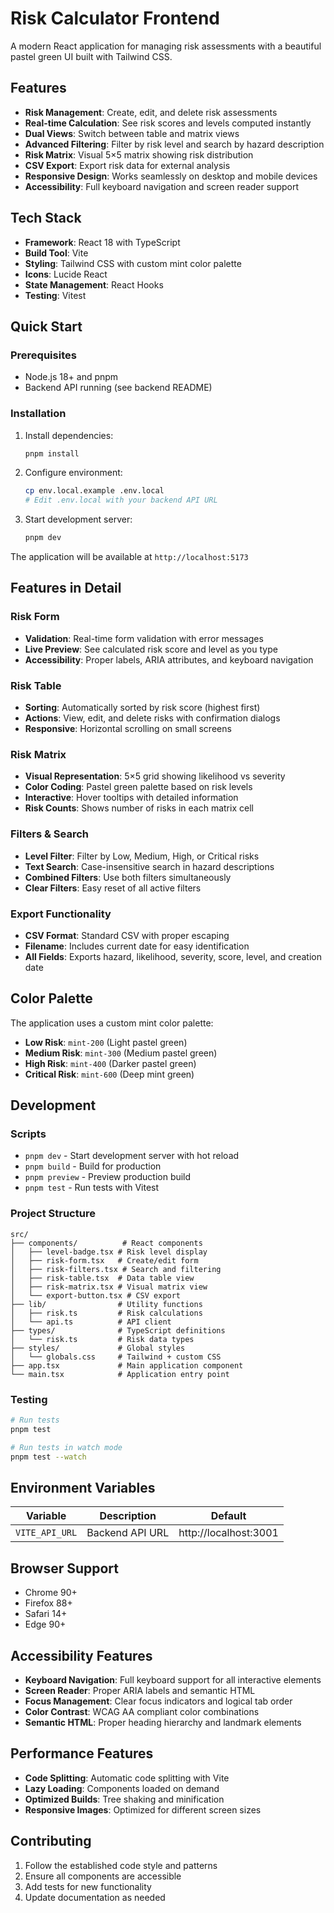 # Risk Calculator Frontend

A modern React application for managing risk assessments with a beautiful pastel green UI built with Tailwind CSS.

## Features

- **Risk Management**: Create, edit, and delete risk assessments
- **Real-time Calculation**: See risk scores and levels computed instantly
- **Dual Views**: Switch between table and matrix views
- **Advanced Filtering**: Filter by risk level and search by hazard description
- **Risk Matrix**: Visual 5×5 matrix showing risk distribution
- **CSV Export**: Export risk data for external analysis
- **Responsive Design**: Works seamlessly on desktop and mobile devices
- **Accessibility**: Full keyboard navigation and screen reader support

## Tech Stack

- **Framework**: React 18 with TypeScript
- **Build Tool**: Vite
- **Styling**: Tailwind CSS with custom mint color palette
- **Icons**: Lucide React
- **State Management**: React Hooks
- **Testing**: Vitest

## Quick Start

### Prerequisites

- Node.js 18+ and pnpm
- Backend API running (see backend README)

### Installation

1. Install dependencies:
   ```bash
   pnpm install
   ```

2. Configure environment:
   ```bash
   cp env.local.example .env.local
   # Edit .env.local with your backend API URL
   ```

3. Start development server:
   ```bash
   pnpm dev
   ```

The application will be available at `http://localhost:5173`

## Features in Detail

### Risk Form
- **Validation**: Real-time form validation with error messages
- **Live Preview**: See calculated risk score and level as you type
- **Accessibility**: Proper labels, ARIA attributes, and keyboard navigation

### Risk Table
- **Sorting**: Automatically sorted by risk score (highest first)
- **Actions**: View, edit, and delete risks with confirmation dialogs
- **Responsive**: Horizontal scrolling on small screens

### Risk Matrix
- **Visual Representation**: 5×5 grid showing likelihood vs severity
- **Color Coding**: Pastel green palette based on risk levels
- **Interactive**: Hover tooltips with detailed information
- **Risk Counts**: Shows number of risks in each matrix cell

### Filters & Search
- **Level Filter**: Filter by Low, Medium, High, or Critical risks
- **Text Search**: Case-insensitive search in hazard descriptions
- **Combined Filters**: Use both filters simultaneously
- **Clear Filters**: Easy reset of all active filters

### Export Functionality
- **CSV Format**: Standard CSV with proper escaping
- **Filename**: Includes current date for easy identification
- **All Fields**: Exports hazard, likelihood, severity, score, level, and creation date

## Color Palette

The application uses a custom mint color palette:

- **Low Risk**: `mint-200` (Light pastel green)
- **Medium Risk**: `mint-300` (Medium pastel green)
- **High Risk**: `mint-400` (Darker pastel green)
- **Critical Risk**: `mint-600` (Deep mint green)

## Development

### Scripts

- `pnpm dev` - Start development server with hot reload
- `pnpm build` - Build for production
- `pnpm preview` - Preview production build
- `pnpm test` - Run tests with Vitest

### Project Structure

```
src/
├── components/          # React components
│   ├── level-badge.tsx # Risk level display
│   ├── risk-form.tsx   # Create/edit form
│   ├── risk-filters.tsx # Search and filtering
│   ├── risk-table.tsx  # Data table view
│   ├── risk-matrix.tsx # Visual matrix view
│   └── export-button.tsx # CSV export
├── lib/                # Utility functions
│   ├── risk.ts         # Risk calculations
│   └── api.ts          # API client
├── types/              # TypeScript definitions
│   └── risk.ts         # Risk data types
├── styles/             # Global styles
│   └── globals.css     # Tailwind + custom CSS
├── app.tsx             # Main application component
└── main.tsx            # Application entry point
```

### Testing

```bash
# Run tests
pnpm test

# Run tests in watch mode
pnpm test --watch
```

## Environment Variables

| Variable | Description | Default |
|----------|-------------|---------|
| `VITE_API_URL` | Backend API URL | http://localhost:3001 |

## Browser Support

- Chrome 90+
- Firefox 88+
- Safari 14+
- Edge 90+

## Accessibility Features

- **Keyboard Navigation**: Full keyboard support for all interactive elements
- **Screen Reader**: Proper ARIA labels and semantic HTML
- **Focus Management**: Clear focus indicators and logical tab order
- **Color Contrast**: WCAG AA compliant color combinations
- **Semantic HTML**: Proper heading hierarchy and landmark elements

## Performance Features

- **Code Splitting**: Automatic code splitting with Vite
- **Lazy Loading**: Components loaded on demand
- **Optimized Builds**: Tree shaking and minification
- **Responsive Images**: Optimized for different screen sizes

## Contributing

1. Follow the established code style and patterns
2. Ensure all components are accessible
3. Add tests for new functionality
4. Update documentation as needed
